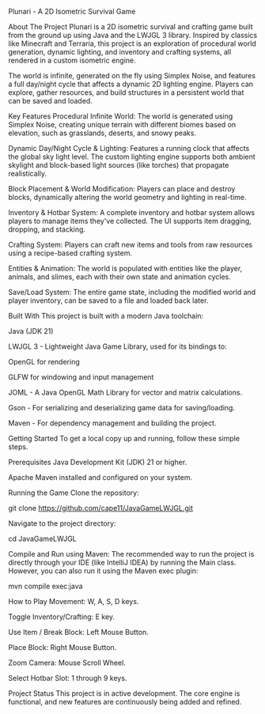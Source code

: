 Plunari - A 2D Isometric Survival Game


About The Project
Plunari is a 2D isometric survival and crafting game built from the ground up using Java and the LWJGL 3 library. Inspired by classics like Minecraft and Terraria, this project is an exploration of procedural world generation, dynamic lighting, and inventory and crafting systems, all rendered in a custom isometric engine.

The world is infinite, generated on the fly using Simplex Noise, and features a full day/night cycle that affects a dynamic 2D lighting engine. Players can explore, gather resources, and build structures in a persistent world that can be saved and loaded.

Key Features
Procedural Infinite World: The world is generated using Simplex Noise, creating unique terrain with different biomes based on elevation, such as grasslands, deserts, and snowy peaks.

Dynamic Day/Night Cycle & Lighting: Features a running clock that affects the global sky light level. The custom lighting engine supports both ambient skylight and block-based light sources (like torches) that propagate realistically.

Block Placement & World Modification: Players can place and destroy blocks, dynamically altering the world geometry and lighting in real-time.

Inventory & Hotbar System: A complete inventory and hotbar system allows players to manage items they've collected. The UI supports item dragging, dropping, and stacking.

Crafting System: Players can craft new items and tools from raw resources using a recipe-based crafting system.

Entities & Animation: The world is populated with entities like the player, animals, and slimes, each with their own state and animation cycles.

Save/Load System: The entire game state, including the modified world and player inventory, can be saved to a file and loaded back later.

Built With
This project is built with a modern Java toolchain:

Java (JDK 21)

LWJGL 3 - Lightweight Java Game Library, used for its bindings to:

OpenGL for rendering

GLFW for windowing and input management

JOML - A Java OpenGL Math Library for vector and matrix calculations.

Gson - For serializing and deserializing game data for saving/loading.

Maven - For dependency management and building the project.

Getting Started
To get a local copy up and running, follow these simple steps.

Prerequisites
Java Development Kit (JDK) 21 or higher.

Apache Maven installed and configured on your system.

Running the Game
Clone the repository:

git clone https://github.com/cape11/JavaGameLWJGL.git

Navigate to the project directory:

cd JavaGameLWJGL
  
Compile and Run using Maven:
The recommended way to run the project is directly through your IDE (like IntelliJ IDEA) by running the Main class. However, you can also run it using the Maven exec plugin:

mvn compile exec:java

How to Play
Movement: W, A, S, D keys.

Toggle Inventory/Crafting: E key.

Use Item / Break Block: Left Mouse Button.

Place Block: Right Mouse Button.

Zoom Camera: Mouse Scroll Wheel.

Select Hotbar Slot: 1 through 9 keys.

Project Status
This project is in active development. The core engine is functional, and new features are continuously being added and refined.
